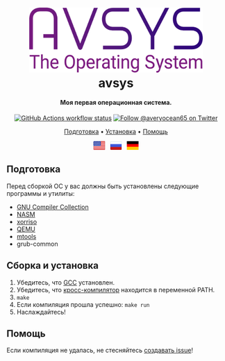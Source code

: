 <h1 align="center">
  <br>
  <a><img src="logo.png" alt="avsys" width="400"></a>
  <br>
  avsys
  <br>
</h1>

<h4 align="center">Моя первая операционная система.</a></h4>

<p align="center">
  <a href="https://github.com/averyocean65/avsys/actions"
    ><img
      src="https://img.shields.io/github/actions/workflow/status/averyocean65/avsys/makefile.yml"
      alt="GitHub Actions workflow status"
  /></a>
  <a href="https://twitter.com/averyocean65"
    ><img
      src="https://img.shields.io/badge/twitter-@averyocean65-1DA1F3?style=flat-square"
      alt="Follow @averyocean65 on Twitter"
  /></a>
</p>


<p align="center">
  <a href="#подготовка">Подготовка</a> •
  <a href="#сборка-и-установка">Установка</a> •
  <a href="#помощь">Помощь</a>
</p>

<p align="center">
  <a href="README.md"
    ><img
      height="20"
      src="flag-us.png"
      alt="English"
  /></a>
  &nbsp;
  <a
    href="README-ru.md"
    ><img
      height="20"
      src="flag-ru.png"
      alt="Русский"
  /></a>
  &nbsp;
  <a
    href="README-de.md"
    ><img
      height="20"
      src="flag-de.png"
      alt="Deutsch"
  /></a>
</p>

## Подготовка
Перед сборкой ОС у вас должны быть установлены следующие программы и утилиты:
- [GNU Compiler Collection](https://gcc.gnu.org/)
- [NASM](https://www.nasm.us/)
- [xorriso](https://www.gnu.org/software/xorriso/)
- [QEMU](https://www.qemu.org/)
- [mtools](https://www.gnu.org/software/mtools/)
- grub-common

## Сборка и установка
1. Убедитесь, что [GCC](https://gcc.gnu.org/) установлен.
2. Убедитесь, что [кросс-компилятор](https://wiki.osdev.org/GCC_Cross-Compiler) находится в переменной PATH.
3. ``make``
4. Если компиляция прошла успешно: ``make run``
5. Наслаждайтесь!

## Помощь
Если компиляция не удалась, не стесняйтесь [создавать issue](https://github.com/averyocean65/avsys/issues/new)!

